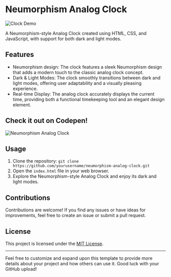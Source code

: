 # Neumorphism Analog Clock

![Clock Demo](link_to_demo_screenshot_or_gif)

A Neumorphism-style Analog Clock created using HTML, CSS, and JavaScript, with support for both dark and light modes.

## Features

- Neumorphism design: The clock features a sleek Neumorphism design that adds a modern touch to the classic analog clock concept.
- Dark & Light Modes: The clock smoothly transitions between dark and light modes, offering user adaptability and a visually pleasing experience.
- Real-time Display: The analog clock accurately displays the current time, providing both a functional timekeeping tool and an elegant design element.

## Check it out on Codepen!

![Neumorphism Analog Clock](https://codepen.io/saad-muhammad01/pen/gOZYbeL)

## Usage

1. Clone the repository: `git clone https://github.com/yourusername/neumorphism-analog-clock.git`
2. Open the `index.html` file in your web browser.
3. Explore the Neumorphism-style Analog Clock and enjoy its dark and light modes.

## Contributions

Contributions are welcome! If you find any issues or have ideas for improvements, feel free to create an issue or submit a pull request.

## License

This project is licensed under the [MIT License](LICENSE).

---

Feel free to customize and expand upon this template to provide more details about your project and how others can use it. Good luck with your GitHub upload!
